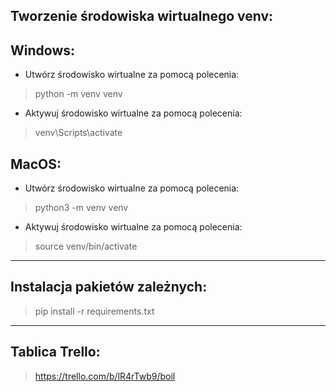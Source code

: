 ## Tworzenie środowiska wirtualnego venv:

## Windows:
- Utwórz środowisko wirtualne za pomocą polecenia: 
> python -m venv venv
- Aktywuj środowisko wirtualne za pomocą polecenia: 
> venv\Scripts\activate

## MacOS:
- Utwórz środowisko wirtualne za pomocą polecenia:
> python3 -m venv venv
- Aktywuj środowisko wirtualne za pomocą polecenia:
> source venv/bin/activate

---

## Instalacja pakietów zależnych:
> pip install -r requirements.txt  

---

## Tablica Trello:
> https://trello.com/b/lR4rTwb9/boil

